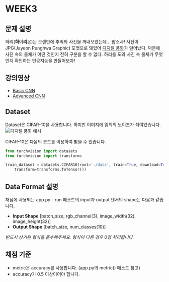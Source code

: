 # WEEK3

## 문제 설명
하리(**하**이**리**온)는 오랜만에 추억의 사진을 꺼내보았는데... 맙소사! 사진이 JPG(Jayeon Punghwa Graphic) 포맷으로 돼있어 [디지털 풍화](https://namu.wiki/w/%EB%94%94%EC%A7%80%ED%84%B8%20%ED%92%8D%ED%99%94)가 일어났다. 덕분에 사진 속의 물체가 어떤 것인지 전혀 구분을 할 수 없다. 하리를 도와 사진 속 물체가 무엇인지 확인하는 인공지능을 만들어보자!

## 강의영상
- [Basic CNN](https://www.youtube.com/watch?v=LgFNRIFxuUo&list=PLlMkM4tgfjnJ3I-dbhO9JTw7gNty6o_2m&index=10)
- [Advanced CNN](https://www.youtube.com/watch?v=hqYfqNAQIjE&list=PLlMkM4tgfjnJ3I-dbhO9JTw7gNty6o_2m&index=11)

## Dataset
Dataset은 CIFAR-10을 사용합니다. 하지만 이미지에 임의의 노이즈가 섞여있습니다.  
![디지털 풍화 예시](yeshi.jpg)

CIFAR-10은 다음의 코드를 이용하여 받을 수 있습니다.

```python
from torchvision import datasets
from torchvision import transforms

train_dataset = datasets.CIFAR10(root='./data', train=True, download=True, 
    transform=transforms.ToTensor())
```

## Data Format 설명
채점에 사용되는 app.py - run 메소드의 input과 output 텐서의 shape는 다음과 같습니다.
- **Input Shape** [batch_size, rgb_channel(3), image_width(32), image_height(32)]
- **Output Shape** [batch_size, num_classes(10)]

*반드시 상기된 형식을 준수해주세요. 형식이 다른 경우 0점 처리됩니다.*

## 채점 기준
- metric은 accuracy를 사용합니다. (app.py의 metric() 메소드 참고)
- accuracy가 0.5 이상이어야 합니다.
